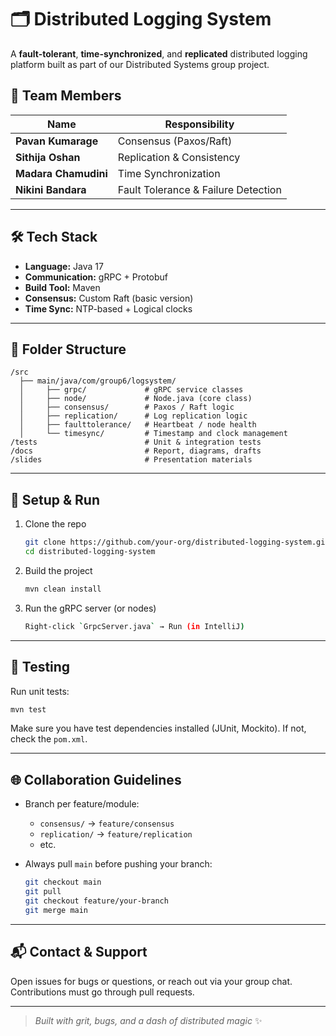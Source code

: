 # 🗂️ Distributed Logging System

A **fault-tolerant**, **time-synchronized**, and **replicated** distributed logging platform built as part of our Distributed Systems group project.

## 👥 Team Members

| Name               | Responsibility               |
|--------------------|-------------------------------|
| **Pavan Kumarage** | Consensus (Paxos/Raft)        |
| **Sithija Oshan**  | Replication & Consistency     |
| **Madara Chamudini** | Time Synchronization        |
| **Nikini Bandara** | Fault Tolerance & Failure Detection |

---

## 🛠️ Tech Stack

- **Language:** Java 17  
- **Communication:** gRPC + Protobuf  
- **Build Tool:** Maven  
- **Consensus:** Custom Raft (basic version)  
- **Time Sync:** NTP-based + Logical clocks

---

## 🧱 Folder Structure

```
/src
  ├── main/java/com/group6/logsystem/
  │     ├── grpc/             # gRPC service classes
  │     ├── node/             # Node.java (core class)
  │     ├── consensus/        # Paxos / Raft logic
  │     ├── replication/      # Log replication logic
  │     ├── faulttolerance/   # Heartbeat / node health
  │     └── timesync/         # Timestamp and clock management
/tests                        # Unit & integration tests
/docs                         # Report, diagrams, drafts
/slides                       # Presentation materials
```

---

## 🚀 Setup & Run

1. Clone the repo  
   ```bash
   git clone https://github.com/your-org/distributed-logging-system.git
   cd distributed-logging-system
   ```

2. Build the project  
   ```bash
   mvn clean install
   ```

3. Run the gRPC server (or nodes)  
   ```bash
   Right-click `GrpcServer.java` → Run (in IntelliJ)
   ```

---

## 🧪 Testing

Run unit tests:
```bash
mvn test
```

Make sure you have test dependencies installed (JUnit, Mockito). If not, check the `pom.xml`.

---

## 🌐 Collaboration Guidelines

- Branch per feature/module:  
  - `consensus/` → `feature/consensus`  
  - `replication/` → `feature/replication`  
  - etc.

- Always pull `main` before pushing your branch:
  ```bash
  git checkout main
  git pull
  git checkout feature/your-branch
  git merge main
  ```

---

## 📬 Contact & Support

Open issues for bugs or questions, or reach out via your group chat. Contributions must go through pull requests.

---

> _Built with grit, bugs, and a dash of distributed magic_ ✨
